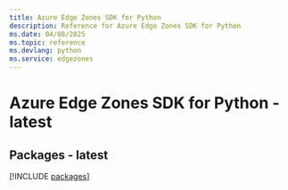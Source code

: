 ```yaml
---
title: Azure Edge Zones SDK for Python
description: Reference for Azure Edge Zones SDK for Python
ms.date: 04/08/2025
ms.topic: reference
ms.devlang: python
ms.service: edgezones
---
```

# Azure Edge Zones SDK for Python - latest
## Packages - latest
[!INCLUDE [packages](edge-zones-index.md)]